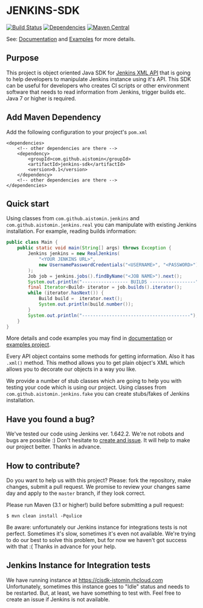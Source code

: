 # JENKINS-SDK
[![Build Status](https://travis-ci.org/aistomin/jenkins-sdk.svg?branch=master)](https://travis-ci.org/aistomin/jenkins-sdk)
[![Dependencies](https://www.versioneye.com/user/projects/56b7e8d2f6e506003159ac3c/badge.svg?style=flat)](https://www.versioneye.com/user/projects/56b7e8d2f6e506003159ac3c)
[![Maven Central](https://maven-badges.herokuapp.com/maven-central/com.github.aistomin/jenkins-sdk/badge.svg)](https://maven-badges.herokuapp.com/maven-central/com.github.aistomin/jenkins-sdk)

See: [Documentation](DOCS.md) and [Examples](https://github.com/aistomin/jenkins-sdk-examples) for more details.

## Purpose
This project is object oriented Java SDK for 
[Jenkins XML API](https://wiki.jenkins-ci.org/display/JENKINS/Remote+access+API) 
that is going to help developers to manipulate Jenkins instance using it's API.
This SDK can be useful for developers who creates CI scripts or other environment
software that needs to read information from Jenkins, trigger builds etc. Java 7
or higher is required. 

## Add Maven Dependency
Add the following configuration to your project's `pom.xml`
```maven
<dependencies>
    <!-- other dependencies are there -->
    <dependency>
        <groupId>com.github.aistomin</groupId>
        <artifactId>jenkins-sdk</artifactId>
        <version>0.1</version>
    </dependency>
    <!-- other dependencies are there -->
</dependencies>
```

## Quick start
Using classes from `com.github.aistomin.jenkins` and `com.github.aistomin.jenkins.real` you can 
manipulate with existing Jenkins installation. For example, reading builds information:
```java
public class Main {
    public static void main(String[] args) throws Exception {
        Jenkins jenkins = new RealJenkins(
            "<YOUR JENKINS URL>",
            new UsernamePasswordCredentials("<USERNAME>", "<PASSWORD>")
        );
        Job job = jenkins.jobs().findByName("<JOB NAME>").next();
        System.out.println("----------------- BUILDS -----------------");
        final Iterator<Build> iterator = job.builds().iterator();
        while (iterator.hasNext()) {
            Build build =  iterator.next();
            System.out.println(build.number());
        }
        System.out.println("----------------------------------------");
    }
}
```

More details and code examples you may find in 
[documentation](DOCS.md) or [examples project](https://github.com/aistomin/jenkins-sdk-examples).

Every API object contains some methods for getting information. Also it has 
`.xml()` method. This method allows you to get plain object's XML which allows
you to decorate our objects in a way you like.

We provide a number of stub classes which are going to help you with testing 
your code which is using our project. Using classes from 
`com.github.aistomin.jenkins.fake` you can create stubs/fakes of Jenkins 
installation.

## Have you found a bug?
We've tested our code using Jenkins ver. 1.642.2. We're not robots and bugs are
possible :) Don't hesitate to [create and issue](https://github.com/aistomin/jenkins-sdk/issues/new). 
It will help to make our project better. Thanks in advance.

## How to contribute?

Do you want to help us with this project? Please: fork the repository, make 
changes, submit a pull request. We promise to review your changes same day and
apply to the `master` branch, if they look correct.

Please run Maven (3.1 or higher!) build before submitting a pull request:

```
$ mvn clean install -Pqulice
```

Be aware: unfortunately our Jenkins instance for integrations tests is not
perfect. Sometimes it's slow, sometimes it's even not available. We're trying to
do our best to solve this problem, but for now we haven't got success with 
that :(
Thanks in advance for your help.

## Jenkins Instance for Integration tests

We have running instance at https://cisdk-istomin.rhcloud.com Unfortunately,
sometimes this instance goes to "Idle" status and needs to be restarted. But,
at least, we have something to test with. Feel free to create an issue if 
Jenkins is not available.